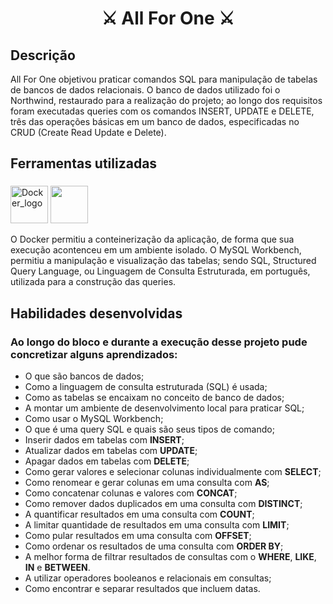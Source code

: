 # <h1 align="center"> ⚔️ All For One ⚔️ </h1>


## Descrição

All For One objetivou praticar comandos SQL para manipulação de tabelas de bancos de dados
relacionais. O banco de dados utilizado foi o Northwind, restaurado para a realização do projeto; ao
longo dos requisitos foram executadas queries com os comandos INSERT, UPDATE e DELETE, três das
operações básicas em um banco de dados, especificadas no CRUD (Create Read Update e Delete).

## Ferramentas utilizadas

###

<div align="left">

<img src="https://ccie.tv/content/images/2019/08/docker-5.svg" height="60" width="60" alt="Docker_logo"/>
<img height="60" width="60" src="https://cdn-icons-png.flaticon.com/512/919/919836.png" att=”MySQL_Logo”/>

<p text-align="justify">O Docker permitiu a conteinerização da aplicação, de forma que sua execução
acontenceu em um ambiente isolado. O MySQL Workbench, permitiu a manipulação e visualização das
tabelas; sendo SQL, Structured Query Language, ou Linguagem de Consulta Estruturada, em português, utilizada para a construção das queries.</p>

</div>

###

## Habilidades desenvolvidas

### Ao longo do bloco e durante a execução desse projeto pude concretizar alguns aprendizados:

- O que são bancos de dados;
- Como a linguagem de consulta estruturada (SQL) é usada;
- Como as tabelas se encaixam no conceito de banco de dados;
- A montar um ambiente de desenvolvimento local para praticar SQL;
- Como usar o MySQL Workbench;
- O que é uma query SQL e quais são seus tipos de comando;
- Inserir dados em tabelas com **INSERT**;
- Atualizar dados em tabelas com **UPDATE**;
- Apagar dados em tabelas com **DELETE**;
- Como gerar valores e selecionar colunas individualmente com **SELECT**;
- Como renomear e gerar colunas em uma consulta com **AS**;
- Como concatenar colunas e valores com **CONCAT**;
- Como remover dados duplicados em uma consulta com **DISTINCT**;
- A quantificar resultados em uma consulta com **COUNT**;
- A limitar quantidade de resultados em uma consulta com **LIMIT**;
- Como pular resultados em uma consulta com **OFFSET**;
- Como ordenar os resultados de uma consulta com **ORDER BY**;
- A melhor forma de filtrar resultados de consultas com o **WHERE**, **LIKE**, **IN** e **BETWEEN**.
- A utilizar operadores booleanos e relacionais em consultas;
- Como encontrar e separar resultados que incluem datas.
